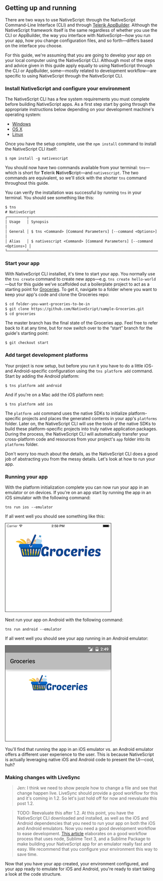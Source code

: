 ## Getting up and running

There are two ways to use NativeScript: through the NativeScript Command-Line Interface (CLI) and through [Telerik AppBuilder](http://www.telerik.com/appbuilder). Although the NativeScript framework itself is the same regardless of whether you use the CLI or AppBuilder, the way you interface with NativeScript—how you run your app, how you change configuration files, and so forth—differs based on the interface you choose.

For this guide, we're assuming that you are going to develop your app on your local computer using the NativeScript CLI. Although most of the steps and advice given in this guide apply equally to using NativeScript through the CLI or AppBuilder, some—mostly related to development workflow—are specific to using NativeScript through the NativeScript CLI.

### Install NativeScript and configure your environment

The NativeScript CLI has a few system requirements you must complete before building NativeScript apps. As a first step start by going through the appropriate instructions below depending on your development machine's operating system:

- [Windows](http://docs.nativescript.org/setup/ns-cli-setup/ns-setup-win.html)
- [OS X](http://docs.nativescript.org/setup/ns-cli-setup/ns-setup-os-x.html)
- [Linux](http://docs.nativescript.org/setup/ns-cli-setup/ns-setup-linux.html)

Once you have the setup complete, use the `npm install` command to install the NativeScript CLI itself:

```
$ npm install -g nativescript
```

You should now have two commands available from your terminal: `tns`—which is short for **T**elerik **N**ative**S**cript—and `nativescript`. The two commands are equivalent, so we'll stick with the shorter `tns` command throughout this guide.

You can verify the installation was successful by running `tns` in your terminal. You should see something like this:

```
$ tns
# NativeScript
┌─────────┬─────────────────────────────────────────────────────────────────────┐
│ Usage   │ Synopsis                                                            │
│ General │ $ tns <Command> [Command Parameters] [--command <Options>]          │
│ Alias   │ $ nativescript <Command> [Command Parameters] [--command <Options>] │
└─────────┴─────────────────────────────────────────────────────────────────────┘
```

### Start your app

With NativeScript CLI installed, it's time to start your app. You normally use the `tns create` command to create new apps—e.g. `tns create hello-world`—but for this guide we've scaffolded out a boilerplate project to act as a starting point for [Groceries](https://github.com/NativeScript/sample-Groceries). To get it, navigate to a folder where you want to keep your app's code and clone the Groceries repo:

```
$ cd folder-you-want-groceries-to-be-in
$ git clone https://github.com/NativeScript/sample-Groceries.git
$ cd groceries
```

The master branch has the final state of the Groceries app. Feel free to refer back to it at any time, but for now switch over to the “start” branch for the guide's starting point:

```
$ git checkout start
```

### Add target development platforms

Your project is now setup, but before you run it you have to do a little iOS- and Android-specific configuration using the `tns platform add` command. Start by adding the Android platform:

```
$ tns platform add android
```

And if you're on a Mac add the iOS platform next:

```
$ tns platform add ios
```

The `platform add` command uses the native SDKs to initialize platform-specific projects and places the generated contents in your app's `platforms` folder. Later on, the NativeScript CLI will use the tools of the native SDKs to build these platform-specific projects into truly native application packages. During the process, the NativeScript CLI will automatically transfer your cross-platform code and resources from your project's `app` folder into its `platforms` folder.

Don't worry too much about the details, as the NativeScript CLI does a good job of abstracting you from the messy details. Let's look at how to run your app.

### Running your app

With the platform initialization complete you can now run your app in an emulator or on devices. If you're on an app start by running the app in an iOS simulator with the following command:

```
tns run ios --emulator
``` 

If all went well you should see something like this:

![login](images/login-logo-ios.png)

Next run your app on Android with the following command:

```
tns run android --emulator
```

If all went well you should see your app running in an Android emulator:

![login](images/login-logo-android.png)

You'll find that running the app in an iOS emulator vs. an Android emulator offers a different user experience to the user. This is because NativeScript is actually leveraging native iOS and Android code to present the UI—cool, huh?

### Making changes with LiveSync

> Jen: I think we need to show people how to change a file and see that change happen live. LiveSync should provide a good workflow for this and it's coming in 1.2. So let's just hold off for now and reevaluate this post 1.2.

> TODO: Reevaluate this after 1.2. At this point, you have the NativeScript CLI downloaded and installed, as well as the iOS and Android dependencies that you need to run your app on both the iOS and Android emulators. Now you need a good development workflow to ease development. [This article](http://developer.telerik.com/featured/a-nativescript-development-workflow-for-sublime-text/) elaborates on a good workflow process that uses node, Sublime Text 3, and a Sublime Package to make building your NativeScript app for an emulator really fast and easy. We recommend that you configure your environment this way to save time.

Now that you have your app created, your environment configured, and your app ready to emulate for iOS and Android, you're ready to start taking a look at the code structure.
